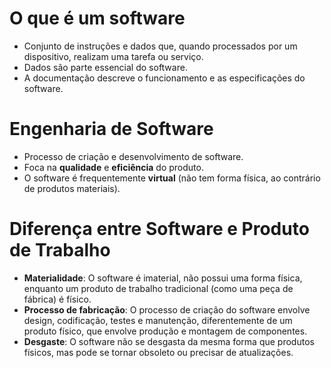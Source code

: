 # O que é um software
- Conjunto de instruções e dados que, quando processados por um dispositivo, realizam uma tarefa ou serviço.
- Dados são parte essencial do software.
- A documentação descreve o funcionamento e as especificações do software.

# Engenharia de Software
- Processo de criação e desenvolvimento de software.
- Foca na **qualidade** e **eficiência** do produto.
- O software é frequentemente **virtual** (não tem forma física, ao contrário de produtos materiais).

# Diferença entre Software e Produto de Trabalho
- **Materialidade**: O software é imaterial, não possui uma forma física, enquanto um produto de trabalho tradicional (como uma peça de fábrica) é físico.
- **Processo de fabricação**: O processo de criação do software envolve design, codificação, testes e manutenção, diferentemente de um produto físico, que envolve produção e montagem de componentes.
- **Desgaste**: O software não se desgasta da mesma forma que produtos físicos, mas pode se tornar obsoleto ou precisar de atualizações.
